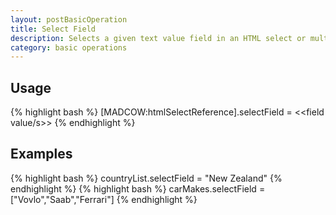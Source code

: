 ```yaml
---
layout: postBasicOperation
title: Select Field
description: Selects a given text value field in an HTML select or multi-select element.
category: basic operations
---
```


## Usage
{% highlight bash %}
[MADCOW:htmlSelectReference].selectField = <<field value/s>>
{% endhighlight %}

## Examples
{% highlight bash %}
countryList.selectField = "New Zealand"
{% endhighlight %}
{% highlight bash %}
carMakes.selectField = ["Vovlo","Saab","Ferrari"]
{% endhighlight %}


